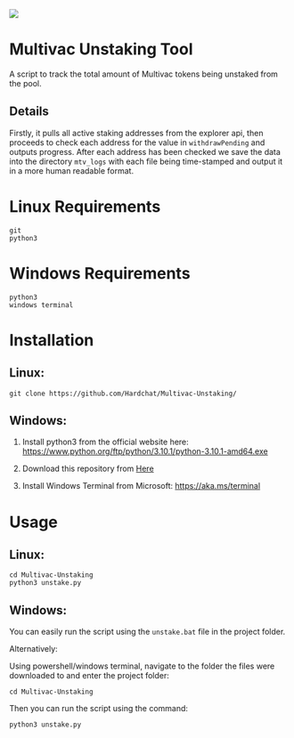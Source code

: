 <img src="https://e.mtv.ac/logo_color.png">

# Multivac Unstaking Tool 
A script to track the total amount of Multivac tokens being unstaked from the pool.

## Details
Firstly, it pulls all active staking addresses from the explorer api, then proceeds to check each address for the value in `withdrawPending` and outputs progress. After each address has been checked we save the data into the directory `mtv_logs` with each file being time-stamped and output it in a more human readable format.

# Linux Requirements
```
git
python3
```
# Windows Requirements
```
python3
windows terminal
```
# Installation
## Linux:
```
git clone https://github.com/Hardchat/Multivac-Unstaking/
```
## Windows:
1. Install python3 from the official website here: https://www.python.org/ftp/python/3.10.1/python-3.10.1-amd64.exe 

2. Download this repository from <a href="https://github.com/Hardchat/Multivac-Unstaking/archive/refs/heads/main.zip">Here</a>

3. Install Windows Terminal from Microsoft: https://aka.ms/terminal

# Usage
## Linux:
```
cd Multivac-Unstaking
python3 unstake.py
```

## Windows:
You can easily run the script using the `unstake.bat` file in the project folder.

Alternatively:

Using powershell/windows terminal, navigate to the folder the files were downloaded to and enter the project folder:
```
cd Multivac-Unstaking
```

Then you can run the script using the command:
```
python3 unstake.py
```
